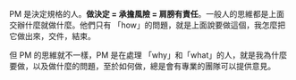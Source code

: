 
PM 是決定規格的人。**做決定  = 承擔風險 = 肩膀有責任**。一般人的思維都是上面交辦什麼就做什麼。他們只有 「how」的問題，就是上面說要做這個，我怎麼把它做出來，交件，結束。

但 PM 的思維就不一樣，PM 是在處理 「why」和「what」的人，就是我為什麼要做，以及做什麼的問題，至於如何做，總是會有專業的團隊可以提供意見。